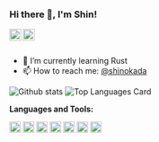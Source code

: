 ### Hi there 👋, I'm Shin!

<a href="https://twitter.com/shinokada">
  <img align="left" alt="Shinichi Okada | Twitter" width="21px" src="https://raw.githubusercontent.com/shinokada/shinokada/master/assets/twitter.png"/>
</a>
<a href="https://medium.com/@shinichiokada">
  <img align="left" alt="Shinichi Okada | Medium" width="21px" src="https://raw.githubusercontent.com/shinokada/shinokada/master/assets/medium.png"/>
</a>

<br />
<br />

- 🌱 I’m currently learning Rust
- 📫 How to reach me: <a href="https://twitter.com/shinokada">@shinokada</a> 


![Github stats](https://github-readme-stats.vercel.app/api?username=shinokada&theme=highcontrast&show_icons=true&count_private=true)
![Top Languages Card](https://github-readme-stats.vercel.app/api/top-langs/?username=shinokada&layout=compact)


**Languages and Tools:**  

<code><img height="20" src="https://raw.githubusercontent.com/shinokada/shinokada/master/assets/jupyter-notebook.png"></code>
<code><img height="20" src="https://raw.githubusercontent.com/shinokada/shinokada/master/assets/python.png"></code>
<code><img height="20" src="https://raw.githubusercontent.com/shinokada/shinokada/master/assets/rust.png"></code>
<code><img height="20" src="https://raw.githubusercontent.com/shinokada/shinokada/master/assets/javascript.png"></code>
<code><img height="20" src="https://raw.githubusercontent.com/shinokada/shinokada/master/assets/php.png"></code>
<code><img height="20" src="https://raw.githubusercontent.com/shinokada/shinokada/master/assets/visual-studio-code.png"></code>
<code><img height="20" src="https://raw.githubusercontent.com/shinokada/shinokada/master/assets/vim.png"></code>  